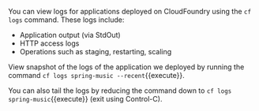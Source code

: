 You can view logs for applications deployed on CloudFoundry using the `cf logs` command. These logs include:

- Application output (via StdOut)
- HTTP access logs
- Operations such as staging, restarting, scaling

View snapshot of the logs of the application we deployed by running the command `cf logs spring-music --recent`{{execute}}.

You can also tail the logs by reducing the command down to `cf logs spring-music`{{execute}} (exit using Control-C).